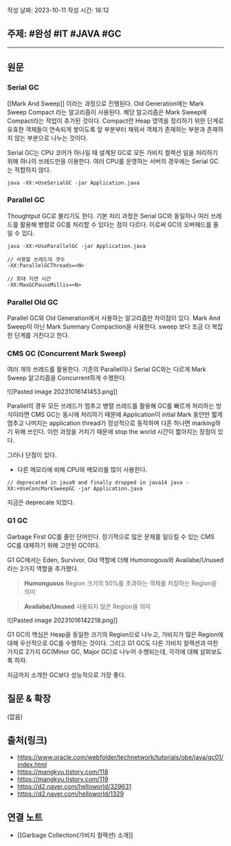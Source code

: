 
작성 날짜: 2023-10-11
작성 시간: 18:12

## 주제: #완성  #IT #JAVA #GC 

----
## 원문

### Serial GC
[[Mark And Sweep]] 이라는 과정으로 진행된다. Old Generation에는 Mark Sweep Compact 라는 알고리즘이 사용된다.  해당 알고리즘은 Mark Sweep에 Compact라는 작업이 추가된 것이다. Compact란 Heap 영역을 정리하기 위한 단계로 유효한 객체들이 연속되게 쌓이도록 앞 부분부터 채워서 객체가 존재하는 부분과 존재하지 않는 부분으로 나누는 것이다. 

Serial GC는 CPU 코어가 하나일 때 설계된 GC로 모든 가비지 컬렉션 일을 처리하기 위해 하나의 쓰레드만을 이용한다. 여러 CPU를 운영하는 서버의 경우에는 Serial GC는 적합하지 않다.

```
java -XX:+UseSerialGC -jar Application.java
```

### Parallel GC
Thoughtput GC로 불리기도 한다. 기본 처리 과정은 Serial GC와 동일하나 여러 쓰레드를 활용해 병렬로 GC를 처리할 수 있다는 점이 다르다. 이로써 GC의 오버헤드를 줄일 수 있다.

```
java -XX:+UseParallelGC -jar Application.java

// 사용할 쓰레드의 갯수
-XX:ParallelGCThreads=<N>

// 최대 지연 시간 
-XX:MaxGCPauseMillis=<N>
```

### Parallel Old GC

Parallel GC와 Old Generation에서 사용하는 알고리즘만 차이점이 있다. Mark And Sweep이 아닌 Mark Summary Compaction을 사용한다. sweep 보다 조금 더 복잡한 단계를 거친다고 한다.


### CMS GC (Concurrent Mark Sweep)

여러 개의 쓰레드를 활용한다. 기존의 Parallel이나 Serial GC와는 다르게 Mark Sweep 알고리즘을 Concurrent하게 수행한다.

![[Pasted image 20231016141453.png]]

Parallel의 경우 모든 쓰레드가 멈추고 병렬 쓰레드를 활용해 GC를 빠르게 처리하는 방식이라면 CMS GC는 동시에 처리하기 때문에 Application이 intial Mark 동안만 짧게 멈추고 나머지는 application thread가 정상적으로 동작하며 다흔 하나면 marking하기 위해 쓰인다. 이런 과정을 거치기 때문에 stop the world 시간이 짧아지는 장점이 있다.

그러나 단점이 있다.
- 다른 메모리에 비해 CPU와 메모리를 많이 사용한다.

```
// deprecated in java9 and finally dropped in java14 java -XX:+UseConcMarkSweepGC -jar Application.java
```

지금은 deprecate 되었다.

### G1 GC

Garbage First GC를 줄인 단어인다. 장기적으로 많은 문제를 일으킬 수 있는 CMS GC를 대체하기 위해 고안된 GC이다. 

G1 GC에서는 Eden, Survivor, Old 역할에 더해 Humonogous와 Availabe/Unused라는 2가지 역할을 추가했다. 

> **Humonguous**
> Region 크기의 50%를 초과하는 객체를 저장하는 Region을 의미

>  **Availabe/Unused**
>   사용되지 않은 Region을 의미

![[Pasted image 20231016142218.png]]

G1 GC의 핵심은 Heap을 동일한 크기의 Region으로 나누고, 가비지가 많은 Region에 대해 우선적으로 GC를 수행하는 것이다. 그리고 G1 GC도 다른 가비지 컬렉션과 마찬가지로 2가지 GC(Minor GC, Major GC)로 나누어 수행되는데, 각각에 대해 살펴보도록 하자.

지금까지 소개한 GC보다 성능적으로 가장 좋다.

## 질문 & 확장

(없음)

## 출처(링크)
- https://www.oracle.com/webfolder/technetwork/tutorials/obe/java/gc01/index.html
- https://mangkyu.tistory.com/118
- https://mangkyu.tistory.com/119
- https://d2.naver.com/helloworld/329631
- https://d2.naver.com/helloworld/1329

## 연결 노트
- [[Garbage Collection(가비지 컬렉션) 소개]]









